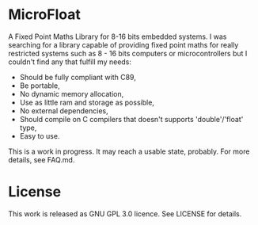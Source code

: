 # MicroFloat
A Fixed Point Maths Library for 8-16 bits embedded systems.
I was searching for a library capable of providing fixed point maths for really restricted systems such as 8 - 16 bits 
computers or microcontrollers but I couldn't find any that fulfill my needs: 

* Should be fully compliant with C89,
* Be portable,
* No dynamic memory allocation,
* Use as little ram and storage as possible,
* No external dependencies,
* Should compile on C compilers that doesn't supports 'double'/'float' type,
* Easy to use.

This is a work in progress. It may reach a usable state, probably.
For more details, see FAQ.md.

# License
This work is released as GNU GPL 3.0 licence. See LICENSE for details.
